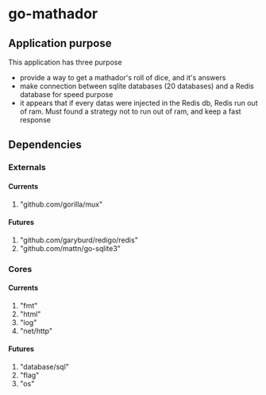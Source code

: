 # go-mathador
## Application purpose
This application has three purpose
  * provide a way to get a mathador's roll of dice, and it's answers
  * make connection between sqlite databases (20 databases) and a Redis database for speed purpose
  * it appears that if every datas were injected in the Redis db, Redis run out of ram. Must found a strategy not to run out of ram, and keep a fast response

## Dependencies
### Externals
#### Currents
1. "github.com/gorilla/mux"

#### Futures
1. "github.com/garyburd/redigo/redis"
2. "github.com/mattn/go-sqlite3"

### Cores
#### Currents
1. "fmt"
2. "html"
3. "log"
4. "net/http"

#### Futures
1. "database/sql"
2. "flag"
3. "os"
